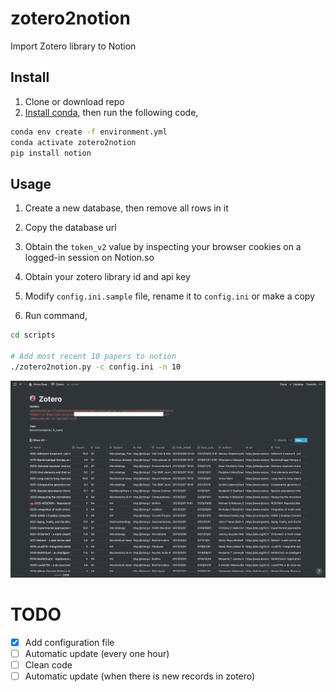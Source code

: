 # zotero2notion

Import Zotero library to Notion 

## Install

1. Clone or download repo 
2. [Install conda](https://docs.conda.io/projects/conda/en/latest/user-guide/install/#regular-installation), then run the following code,

```sh
conda env create -f environment.yml
conda activate zotero2notion
pip install notion
```

## Usage

1. Create a new database, then remove all rows in it

2. Copy the database url

3. Obtain the `token_v2` value by inspecting your browser cookies on a logged-in session on Notion.so

4. Obtain your zotero library id and api key

5. Modify `config.ini.sample` file, rename it to `config.ini` or make a copy

5. Run command,

```sh
cd scripts

# Add most recent 10 papers to notion
./zotero2notion.py -c config.ini -n 10
```

![zotero](./imgs/zotero.png)

# TODO

- [x] Add configuration file
- [ ] Automatic update (every one hour)
- [ ] Clean code
- [ ] Automatic update (when there is new records in zotero)
